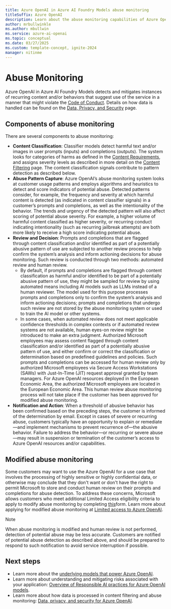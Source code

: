 ```yaml
---
title: Azure OpenAI in Azure AI Foundry Models abuse monitoring
titleSuffix: Azure OpenAI
description: Learn about the abuse monitoring capabilities of Azure OpenAI
author: mrbullwinkle
ms.author: mbullwin
ms.service: azure-ai-openai
ms.topic: conceptual
ms.date: 03/27/2025
ms.custom: template-concept, ignite-2024
manager: nitinme
---
```


# Abuse Monitoring

Azure OpenAI in Azure AI Foundry Models detects and mitigates instances of recurring content and/or behaviors that suggest use of the service in a manner that might violate the [Code of Conduct](https://aka.ms/AI-CoC). Details on how data is handled can be found on the [Data, Privacy, and Security](/azure/ai-foundry/responsible-ai/openai/data-privacy) page.

## Components of abuse monitoring

There are several components to abuse monitoring:

- **Content Classification**: Classifier models detect harmful text and/or images in user prompts (inputs) and completions (outputs). The system looks for categories of harms as defined in the [Content Requirements](/legal/ai-code-of-conduct?context=/azure/ai-services/openai/context/context), and assigns severity levels as described in more detail on the [Content Filtering](/azure/ai-services/openai/concepts/content-filter) page. The content classification signals contribute to pattern detection as described below.  
- **Abuse Pattern Capture**: Azure OpenAI’s abuse monitoring system looks at customer usage patterns and employs algorithms and heuristics to detect and score indicators of potential abuse. Detected patterns consider, for example, the frequency and severity at which harmful content is detected (as indicated in content classifier signals) in a customer’s prompts and completions, as well as the intentionality of the behavior. The trends and urgency of the detected pattern will also affect scoring of potential abuse severity.
    For example, a higher volume of harmful content classified as higher severity, or recurring conduct indicating intentionality (such as recurring jailbreak attempts) are both more likely to receive a high score indicating potential abuse. 
- **Review and Decision**: Prompts and completions that are flagged through content classification and/or identified as part of a potentially abusive pattern of use are subjected to another review process to help confirm the system’s analysis and inform actioning decisions for abuse monitoring. Such review is conducted through two methods: automated review and human review.
    - By default, if prompts and completions are flagged through content classification as harmful and/or identified to be part of a potentially abusive pattern of use, they might be sampled for review by using automated means including AI models such as LLMs instead of a human reviewer. The model used for this purpose processes prompts and completions only to confirm the system’s analysis and inform actioning decisions; prompts and completions that undergo such review are not stored by the abuse monitoring system or used to train the AI model or other systems.
    - In some cases, when automated review does not meet applicable confidence thresholds in complex contexts or if automated review systems are not available, human eyes-on review might be introduced to make an extra judgment. Authorized Microsoft employees may assess content flagged through content classification and/or identified as part of a potentially abusive pattern of use, and either confirm or correct the classification or determination based on predefined guidelines and policies. Such prompts and completions can be accessed for human review only by authorized Microsoft employees via Secure Access Workstations (SAWs) with Just-In-Time (JIT) request approval granted by team managers. For Azure OpenAI resources deployed in the European Economic Area, the authorized Microsoft employees are located in the European Economic Area. This human review abuse monitoring process will not take place if the customer has been approved for modified abuse monitoring. 
- **Notification and Action**: When a threshold of abusive behavior has been confirmed based on the preceding steps, the customer is informed of the determination by email. Except in cases of severe or recurring abuse, customers typically have an opportunity to explain or remediate—and implement mechanisms to prevent recurrence of—the abusive behavior. Failure to address the behavior—or recurring or severe abuse—may result in suspension or termination of the customer’s access to Azure OpenAI resources and/or capabilities.

## Modified abuse monitoring 

Some customers may want to use the Azure OpenAI for a use case that involves the processing of highly sensitive or highly confidential data, or otherwise may conclude that they don't want or don't have the right to permit Microsoft to store and conduct human review on their prompts and completions for abuse detection. To address these concerns, Microsoft allows customers who meet additional Limited Access eligibility criteria to apply to modify abuse monitoring by completing [this](https://customervoice.microsoft.com/Pages/ResponsePage.aspx?id=v4j5cvGGr0GRqy180BHbR7en2Ais5pxKtso_Pz4b1_xUOE9MUTFMUlpBNk5IQlZWWkcyUEpWWEhGOCQlQCN0PWcu)form. Learn more about applying for modified abuse monitoring at [Limited access to Azure OpenAI](/azure/ai-foundry/responsible-ai/openai/limited-access).    

> [!NOTE]
> When abuse monitoring is modified and human review is not performed, detection of potential abuse may be less accurate. Customers are notified of potential abuse detection as described above, and should be prepared to respond to such notification to avoid service interruption if possible.  

## Next steps

- Learn more about the [underlying models that power Azure OpenAI](../concepts/models.md).
- Learn more about understanding and mitigating risks associated with your application: [Overview of Responsible AI practices for Azure OpenAI models](/azure/ai-foundry/responsible-ai/openai/overview).
- Learn more about how data is processed in content filtering and abuse monitoring: [Data, privacy, and security for Azure OpenAI](/azure/ai-foundry/responsible-ai/openai/data-privacy#preventing-abuse-and-harmful-content-generation).
